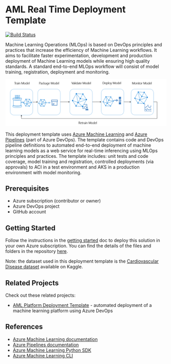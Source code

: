 # AML Real Time Deployment Template

[![Build Status](https://dev.azure.com/nfmoore-projects/AML%20Deployment%20Templates/_apis/build/status/nfmoore.aml-real-time-deployment-template?branchName=master)](https://dev.azure.com/nfmoore-projects/AML%20Deployment%20Templates/_build/latest?definitionId=12&branchName=master)

Machine Learning Operations (MLOps) is based on DevOps principles and practices that increase the efficiency of Machine Learning workflows. It aims to facilitate faster experimentation, development and production deployment of Machine Learning models while ensuring high quality standards. A standard end-to-end MLOps workflow will consist of model training, registration, deployment and monitoring.

![ML lifecycle](/docs/images/ml-lifecycle.png)

This deployment template uses [Azure Machine Learning](https://docs.microsoft.com/en-us/azure/machine-learning/overview-what-is-azure-ml) and [Azure Pipelines](https://docs.microsoft.com/en-us/azure/devops/pipelines/get-started/what-is-azure-pipelines) (part of Azure DevOps). The template contains code and DevOps pipeline definitions to automated end-to-end deployment of machine learning models as a web service for real-time inferencing using MLOps principles and practices. The template includes: unit tests and code coverage, model training and registration, controlled deployments (via approvals) to ACI in a test environment and AKS in a production environment with model monitoring.

## Prerequisites

- Azure subscription (contributor or owner)
- Azure DevOps project
- GitHub account

## Getting Started

Follow the instructions in the [getting started](docs/getting_started.md) doc to deploy this solution in your own Azure subscription. You can find the details of the files and folders in the repository [here](/docs/repository_details.md).

Note: the dataset used in this deployment template is the [Cardiovascular Disease dataset](https://www.kaggle.com/sulianova/cardiovascular-disease-dataset) available on Kaggle.

## Related Projects

Check out these related projects:

- [AML Platform Deployment Template](https://github.com/nfmoore/aml-platform-deployment-template) - automated deployment of a machine learning platform using Azure DevOps

## References

- [Azure Machine Learning documentation](https://docs.microsoft.com/en-us/azure/machine-learning/)
- [Azure Pipelines documentation](https://docs.microsoft.com/en-us/azure/devops/pipelines/)
- [Azure Machine Learning Python SDK](https://docs.microsoft.com/en-us/python/api/overview/azure/ml/?view=azure-ml-py)
- [Azure Machine Learning CLI](https://docs.microsoft.com/en-us/azure/machine-learning/reference-azure-machine-learning-cli)
